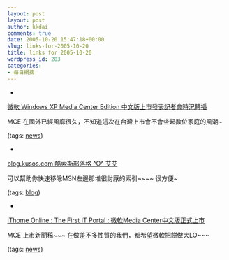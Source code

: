 ```yaml
---
layout: post
layout: post
author: kkdai
comments: true
date: 2005-10-20 15:47:18+00:00
slug: links-for-2005-10-20
title: links for 2005-10-20
wordpress_id: 283
categories:
- 每日網摘
---
```



	
  * 
		

[微軟 Windows XP Media Center Edition 中文版上市發表記者會時況轉播](http://www.microsoft.com/taiwan/events/mce/)


		

MCE 在國外已經風靡很久，不知道這次在台灣上市會不會些起數位家庭的風潮~


		

(tags: [news](http://del.icio.us/kkdai/news))


	

	
  * 
		

[blog.kusos.com 酷索斯部落格 ^O^ 艾艾](http://www.ithome.com.tw/plog/index.php?op=ViewArticle&articleId=361&blogId=74)


		

可以幫助你快速移除MSN左邊那堆很討厭的索引~~~~ 很方便~


		

(tags: [blog](http://del.icio.us/kkdai/blog))


	

	
  * 
		

[iThome Online : The First IT Portal : 微軟Media Center中文版正式上市](http://www.ithome.com.tw/itadm/news/news.php?c=33629)


		

MCE 上市新聞稿~~~  在做差不多性質的我們，都希望微軟把餅做大LO~~~


		

(tags: [news](http://del.icio.us/kkdai/news))


	


